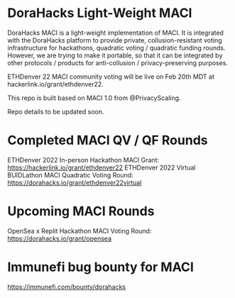 # DoraHacks Light-Weight MACI

DoraHacks MACI is a light-weight implementation of MACI. It is integrated with the DoraHacks platform to provide private, collusion-resistant voting infrastructure for hackathons, quadratic voting / quadratic funding rounds. However, we are trying to make it portable, so that it can be integrated by other protocols / products for anti-collusion / privacy-preserving purposes.

ETHDenver 22 MACI community voting will be live on Feb 20th MDT at hackerlink.io/grant/ethdenver22.

This repo is built based on MACI 1.0 from @PrivacyScaling.

Repo details to be updated soon.

# Completed MACI QV / QF Rounds

ETHDenver 2022 In-person Hackathon MACI Grant: https://hackerlink.io/grant/ethdenver22
ETHDenver 2022 Virtual BUIDLathon MACI Quadratic Voting Round: https://dorahacks.io/grant/ethdenver22virtual

# Upcoming MACI Rounds

OpenSea x Replit Hackathon MACI Voting Round: https://dorahacks.io/grant/opensea

# Immunefi bug bounty for MACI

https://immunefi.com/bounty/dorahacks
